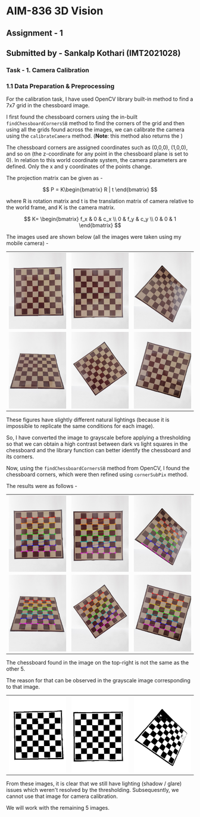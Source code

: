 # AIM-836 3D Vision
## Assignment - 1
## Submitted by - Sankalp Kothari (IMT2021028)

### Task - 1. Camera Calibration
### 1.1 Data Preparation & Preprocessing
For the calibration task, I have used OpenCV library built-in method to find a 7x7 grid in the chessboard image.

I first found the chessboard corners using the in-built `findChessboardCornersSB` method to find the corners of the grid and then using all the grids found across the images, we can calibrate the camera using the `calibrateCamera` method. (**Note**: this method also returns the )

The chessboard corners are assigned coordinates such as (0,0,0), (1,0,0), and so on (the z-coordinate for any point in the chessboard plane is set to 0). In relation to this world coordinate system, the camera parameters are defined. Only the x and y coordinates of the points change.

The projection matrix can be given as -

$$ P = K\begin{bmatrix} R | t \end{bmatrix} $$

where R is rotation matrix and t is the translation matrix of camera relative to the world frame, and K is the camera matrix.

$$
K=
\begin{bmatrix}
f_x & 0 & c_x \\
0 & f_y & c_y \\
0 & 0 & 1
\end{bmatrix}
$$

The images used are shown below (all the images were taken using my mobile camera) - 
<table>
  <tr>
    <td><img src="./Camera Calibration/Images/1.png" alt="Image 1" width="200"/></td>
    <td><img src="./Camera Calibration/Images/3.png" alt="Image 2" width="200"/></td>
    <td><img src="./Camera Calibration/Images/5.png" alt="Image 3" width="200"/></td>
  </tr>
  <tr>
    <td><img src="./Camera Calibration/Images/2.png" alt="Image 4" width="200"/></td>
    <td><img src="./Camera Calibration/Images/4.png" alt="Image 5" width="200"/></td>
    <td><img src="./Camera Calibration/Images/6.png" alt="Image 6" width="200"/></td>
  </tr>
</table>

These figures have slightly different natural lightings (because it is impossible to replicate the same conditions for each image).

So, I have converted the image to grayscale before applying a thresholding so that we can obtain a high contrast between dark vs light squares in the chessboard and the library function can better identify the chessboard and its corners.

Now, using the `findChessboardCornersSB` method from OpenCV, I found the chessboard corners, which were then refined using `cornerSubPix` method.

The results were as follows - 
<table>
  <tr>
    <td><img src="./Camera Calibration/Outputs/1_new.png" alt="Image 1" width="200"/></td>
    <td><img src="./Camera Calibration/Outputs/3_new.png" alt="Image 2" width="200"/></td>
    <td><img src="./Camera Calibration/Outputs/5_new.png" alt="Image 3" width="200"/></td>
  </tr>
  <tr>
    <td><img src="./Camera Calibration/Outputs/2_new.png" alt="Image 4" width="200"/></td>
    <td><img src="./Camera Calibration/Outputs/4_new.png" alt="Image 5" width="200"/></td>
    <td><img src="./Camera Calibration/Outputs/6_new.png" alt="Image 6" width="200"/></td>
  </tr>
</table>

The chessboard found in the image on the top-right is not the same as the other 5.

The reason for that can be observed in the grayscale image corresponding to that image.

<table>
  <tr>
    <td><img src="./Camera Calibration/Grayscale/1_gray.png" alt="Image 1" width="200"/></td>
    <td><img src="./Camera Calibration/Grayscale/3_gray.png" alt="Image 2" width="200"/></td>
    <td><img src="./Camera Calibration/Grayscale/5_gray.png" alt="Image 3" width="200"/></td>
  </tr>
</table>

From these images, it is clear that we still have lighting (shadow / glare) issues which weren't resolved by the thresholding. Subsequesntly, we cannot use that image for camera calibration.

We will work with the remaining 5 images.